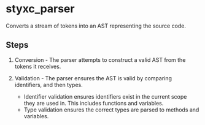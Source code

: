# styxc_parser

Converts a stream of tokens into an AST representing the source code.

## Steps

1. Conversion - The parser attempts to construct a valid AST from the tokens it receives.
2. Validation - The parser ensures the AST is valid by comparing identifiers, and then types.

    - Identifier validation ensures identifiers exist in the current scope they are used in. This includes functions and variables.
    - Type validation ensures the correct types are parsed to methods and variables.
